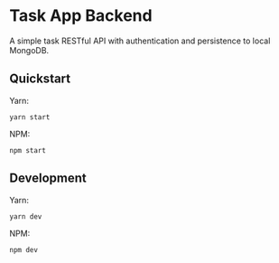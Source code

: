 
# Task App Backend
A simple task RESTful API with authentication and persistence to local MongoDB.

## Quickstart
Yarn:
```
yarn start
```
NPM:
```
npm start
```

## Development
Yarn:
```
yarn dev
```
NPM:
```
npm dev
```
